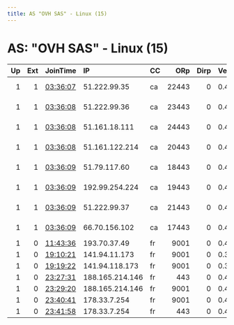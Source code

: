 ```yaml
---
title: AS "OVH SAS" - Linux (15)
---
```


# AS: "OVH SAS" - Linux (15)

|   Up |   Ext | JoinTime                                                                                              | IP              | CC   |   ORp |   Dirp | Version   | Contact                      | Nickname      |   eFamMembers |
|-----:|------:|:------------------------------------------------------------------------------------------------------|:----------------|:-----|------:|-------:|:----------|:-----------------------------|:--------------|--------------:|
|    1 |     1 | [03:36:07](https://nusenu.github.io/OrNetStats/w/relay/56E76227115FFFFF352CAC945D2C286028CA9E45.html) | 51.222.99.35    | ca   | 22443 |      0 | 0.4.6.8   | Nona Admin &lt;nono6661935 A | darklab22     |            24 |
|    1 |     1 | [03:36:08](https://nusenu.github.io/OrNetStats/w/relay/9A666E8F97771C3A77A885E9A9C62E754751B2EF.html) | 51.222.99.36    | ca   | 23443 |      0 | 0.4.6.8   | Nona Admin &lt;nono6661935 A | darklab23     |            24 |
|    1 |     1 | [03:36:08](https://nusenu.github.io/OrNetStats/w/relay/C65DA42D741C117557DFC5037291E4B4F4DC7A88.html) | 51.161.18.111   | ca   | 24443 |      0 | 0.4.6.8   | Nona Admin &lt;nono6661935 A | darklab24     |            24 |
|    1 |     1 | [03:36:08](https://nusenu.github.io/OrNetStats/w/relay/CB1FD4EBCC2F32CAC2C4F7F4D159DF15D37A6F5E.html) | 51.161.122.214  | ca   | 20443 |      0 | 0.4.6.8   | Nona Admin &lt;nono6661935 A | darklab20     |            24 |
|    1 |     1 | [03:36:09](https://nusenu.github.io/OrNetStats/w/relay/8B674915A44055C8CA243B06B4A17BE2FE7F2116.html) | 51.79.117.60    | ca   | 18443 |      0 | 0.4.6.8   | Nona Admin &lt;nono6661935 A | darklab18     |            24 |
|    1 |     1 | [03:36:09](https://nusenu.github.io/OrNetStats/w/relay/8F2F5D8AF32621E550D5EE4A9566B1CD14192868.html) | 192.99.254.224  | ca   | 19443 |      0 | 0.4.6.8   | Nona Admin &lt;nono6661935 A | darklab19     |            24 |
|    1 |     1 | [03:36:09](https://nusenu.github.io/OrNetStats/w/relay/E756DC417CD4E4264F8E2FC9275E79E245D720CC.html) | 51.222.99.37    | ca   | 21443 |      0 | 0.4.6.8   | Nona Admin &lt;nono6661935 A | darklab21     |            24 |
|    1 |     1 | [03:36:09](https://nusenu.github.io/OrNetStats/w/relay/F6127BB28BDB6FCBE556856CD11FAD4B52D0D487.html) | 66.70.156.102   | ca   | 17443 |      0 | 0.4.6.8   | Nona Admin &lt;nono6661935 A | darklab17     |            24 |
|    1 |     0 | [11:43:36](https://nusenu.github.io/OrNetStats/w/relay/C9226735E0EDDF53DA41A08E7533129E6678173F.html) | 193.70.37.49    | fr   |  9001 |      0 | 0.4.6.8   | aouadliam2@gmail.com         | FlashInRelay  |             1 |
|    1 |     0 | [19:10:21](https://nusenu.github.io/OrNetStats/w/relay/A7C00553819B2A16B13322A7DC2A0BDBF102BEF3.html) | 141.94.11.173   | fr   |  9001 |      0 | 0.3.5.17  | aouadliam2@gmail.com         | FlashInRelay2 |             1 |
|    1 |     0 | [19:19:22](https://nusenu.github.io/OrNetStats/w/relay/A24E2EF48221A572E42CB706202D854B557EE9D6.html) | 141.94.118.173  | fr   |  9001 |      0 | 0.3.5.17  | aouadliam2@gmail.com         | FlashInRelay3 |             1 |
|    1 |     0 | [23:27:31](https://nusenu.github.io/OrNetStats/w/relay/B657C97C8A190CE060D43A3F61E00EF2686864AD.html) | 188.165.214.146 | fr   |   443 |      0 | 0.4.5.10  | None                         | Ikaros443     |             1 |
|    1 |     0 | [23:29:20](https://nusenu.github.io/OrNetStats/w/relay/FDDB97A67FEFAA6FCC203C8BC6D9EA8CEA746EC8.html) | 188.165.214.146 | fr   |  9001 |      0 | 0.4.5.10  | None                         | Ikaros9001    |             1 |
|    1 |     0 | [23:40:41](https://nusenu.github.io/OrNetStats/w/relay/74EA25D9E488C9BEF8FE86A58733BCE314D76C64.html) | 178.33.7.254    | fr   |  9001 |      0 | 0.4.5.10  | None                         | Ikaro3        |             1 |
|    1 |     0 | [23:41:58](https://nusenu.github.io/OrNetStats/w/relay/C712BCC3002C81CA17E33677A167BE472033DFDF.html) | 178.33.7.254    | fr   |   443 |      0 | 0.4.5.10  | None                         | Ikaro3443     |             1 |
